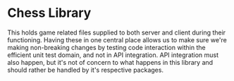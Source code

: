 # Chess Library

This holds game related files supplied to both server and client during their functioning. 
Having these in one central place allows us to make sure we're making non-breaking changes by testing code interaction 
within the efficient unit test domain, and not in API integration. API integration must also happen, but it's not of 
concern to what happens in this library and should rather be handled by it's respective packages.
